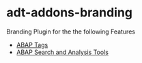 # adt-addons-branding

Branding Plugin for the the following Features

- [ABAP Tags](https://github.com/stockbal/abap-tags-ui)
- [ABAP Search and Analysis Tools](https://github.com/stockbal/abap-search-tools-ui)